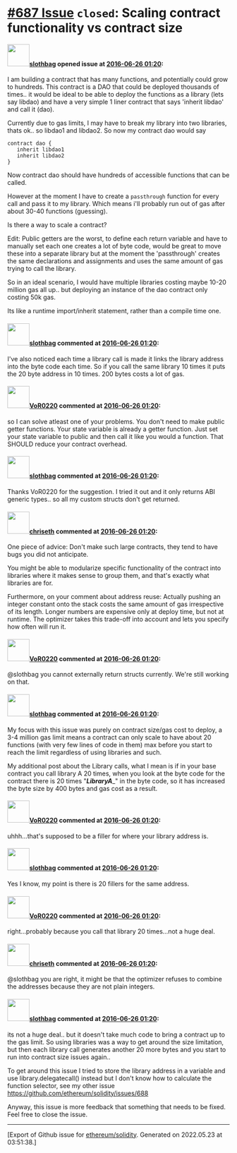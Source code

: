 # [\#687 Issue](https://github.com/ethereum/solidity/issues/687) `closed`: Scaling contract functionality vs contract size

#### <img src="https://avatars.githubusercontent.com/u/811824?v=4" width="50">[slothbag](https://github.com/slothbag) opened issue at [2016-06-26 01:20](https://github.com/ethereum/solidity/issues/687):

I am building a contract that has many functions, and potentially could grow to hundreds. This contract is a DAO that could be deployed thousands of times.. it would be ideal to be able to deploy the functions as a library (lets say libdao) and have a very simple 1 liner contract that says 'inherit libdao'  and call it (dao).

Currently due to gas limits, I may have to break my library into two libraries, thats ok.. so libdao1 and libdao2.  So now my contract dao would say

```
contract dao {
   inherit libdao1
   inherit libdao2
}
```

Now contract dao should have hundreds of accessible functions that can be called.

However at the moment I have to create a `passthrough` function for every call and pass it to my library.  Which means i'll probably run out of gas after about 30-40 functions (guessing).

Is there a way to scale a contract?

Edit: Public getters are the worst, to define each return variable and have to manually set each one creates a lot of byte code, would be great to move these into a separate library but at the moment the 'passthrough' creates the same declarations and assignments and uses the same amount of gas trying to call the library.

So in an ideal scenario, I would have multiple libraries costing maybe 10-20 million gas all up.. but deploying an instance of the dao contract only costing 50k gas.

Its like a runtime import/inherit statement, rather than a compile time one.


#### <img src="https://avatars.githubusercontent.com/u/811824?v=4" width="50">[slothbag](https://github.com/slothbag) commented at [2016-06-26 01:20](https://github.com/ethereum/solidity/issues/687#issuecomment-228580377):

I've also noticed each time a library call is made it links the library address into the byte code each time.  So if you call the same library 10 times it puts the 20 byte address in 10 times.  200 bytes costs a lot of gas.

#### <img src="https://avatars.githubusercontent.com/u/7756785?u=2893ea91743ac89ee3846d1f5c7209720e834129&v=4" width="50">[VoR0220](https://github.com/VoR0220) commented at [2016-06-26 01:20](https://github.com/ethereum/solidity/issues/687#issuecomment-228590180):

so I can solve atleast one of your problems. You don't need to make public getter functions. Your state variable is already a getter function. Just set your state variable to public and then call it like you would a function. That SHOULD reduce your contract overhead.

#### <img src="https://avatars.githubusercontent.com/u/811824?v=4" width="50">[slothbag](https://github.com/slothbag) commented at [2016-06-26 01:20](https://github.com/ethereum/solidity/issues/687#issuecomment-228596807):

Thanks VoR0220 for the suggestion.  I tried it out and it only returns ABI generic types.. so all my custom structs don't get returned.

#### <img src="https://avatars.githubusercontent.com/u/9073706?v=4" width="50">[chriseth](https://github.com/chriseth) commented at [2016-06-26 01:20](https://github.com/ethereum/solidity/issues/687#issuecomment-228767322):

One piece of advice: Don't make such large contracts, they tend to have bugs you did not anticipate.

You might be able to modularize specific functionality of the contract into libraries where it makes sense to group them, and that's exactly what libraries are for.

Furthermore, on your comment about address reuse: Actually pushing an integer constant onto the stack costs the same amount of gas irrespective of its length. Longer numbers are expensive only at deploy time, but not at runtime. The optimizer takes this trade-off into account and lets you specify how often will run it.

#### <img src="https://avatars.githubusercontent.com/u/7756785?u=2893ea91743ac89ee3846d1f5c7209720e834129&v=4" width="50">[VoR0220](https://github.com/VoR0220) commented at [2016-06-26 01:20](https://github.com/ethereum/solidity/issues/687#issuecomment-228776096):

@slothbag you cannot externally return structs currently. We're still working on that.

#### <img src="https://avatars.githubusercontent.com/u/811824?v=4" width="50">[slothbag](https://github.com/slothbag) commented at [2016-06-26 01:20](https://github.com/ethereum/solidity/issues/687#issuecomment-228908067):

My focus with this issue was purely on contract size/gas cost to deploy, a 3-4 million gas limit means a contract can only scale to have about 20 functions (with very few lines of code in them) max before you start to reach the limit regardless of using libraries and such.

My additional post about the Library calls, what I mean is if in your base contract you call library A 20 times, when you look at the byte code for the contract there is 20 times "_____LibraryA______" in the byte code, so it has increased the byte size by 400 bytes and gas cost as a result.

#### <img src="https://avatars.githubusercontent.com/u/7756785?u=2893ea91743ac89ee3846d1f5c7209720e834129&v=4" width="50">[VoR0220](https://github.com/VoR0220) commented at [2016-06-26 01:20](https://github.com/ethereum/solidity/issues/687#issuecomment-228917834):

uhhh...that's supposed to be a filler for where your library address is.

#### <img src="https://avatars.githubusercontent.com/u/811824?v=4" width="50">[slothbag](https://github.com/slothbag) commented at [2016-06-26 01:20](https://github.com/ethereum/solidity/issues/687#issuecomment-228918261):

Yes I know, my point is there is 20 fillers for the same address.

#### <img src="https://avatars.githubusercontent.com/u/7756785?u=2893ea91743ac89ee3846d1f5c7209720e834129&v=4" width="50">[VoR0220](https://github.com/VoR0220) commented at [2016-06-26 01:20](https://github.com/ethereum/solidity/issues/687#issuecomment-229107150):

right...probably because you call that library 20 times...not a huge deal.

#### <img src="https://avatars.githubusercontent.com/u/9073706?v=4" width="50">[chriseth](https://github.com/chriseth) commented at [2016-06-26 01:20](https://github.com/ethereum/solidity/issues/687#issuecomment-229132125):

@slothbag you are right, it might be that the optimizer refuses to combine the addresses because they are not plain integers.

#### <img src="https://avatars.githubusercontent.com/u/811824?v=4" width="50">[slothbag](https://github.com/slothbag) commented at [2016-06-26 01:20](https://github.com/ethereum/solidity/issues/687#issuecomment-229213563):

its not a huge deal.. but it doesn't take much code to bring a contract up to the gas limit. So using libraries was a way to get around the size limitation, but then each library call generates another 20 more bytes and you start to run into contract size issues again.. 

To get around this issue I tried to store the library address in a variable and use library.delegatecall() instead but I don't know how to calculate the function selector, see my other issue https://github.com/ethereum/solidity/issues/688

Anyway, this issue is more feedback that something that needs to be fixed.  Feel free to close the issue.


-------------------------------------------------------------------------------



[Export of Github issue for [ethereum/solidity](https://github.com/ethereum/solidity). Generated on 2022.05.23 at 03:51:38.]

